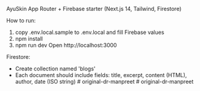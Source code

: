 AyuSkin App Router + Firebase starter (Next.js 14, Tailwind, Firestore)

How to run:
1. copy .env.local.sample to .env.local and fill Firebase values
2. npm install
3. npm run dev
Open http://localhost:3000

Firestore:
- Create collection named 'blogs'
- Each document should include fields: title, excerpt, content (HTML), author, date (ISO string)
#   o r i g i n a l - d r - m a n p r e e t  
 #   o r i g i n a l - d r - m a n p r e e t  
 
